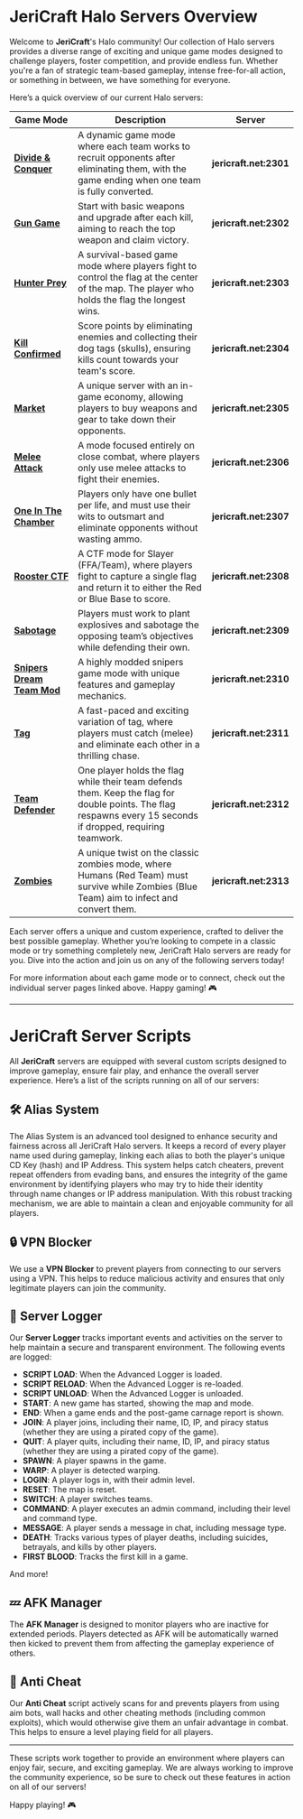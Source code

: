 # JeriCraft Halo Servers Overview

Welcome to **JeriCraft**'s Halo community! Our collection of Halo servers provides a diverse range of exciting and
unique game modes designed to challenge players, foster competition, and provide endless fun. Whether you're a fan of
strategic team-based gameplay, intense free-for-all action, or something in between, we have something for everyone.

Here’s a quick overview of our current Halo servers:

| Game Mode                                                                   | Description                                                                                                                                                  | Server                 |
|-----------------------------------------------------------------------------|--------------------------------------------------------------------------------------------------------------------------------------------------------------|------------------------|
| **[Divide & Conquer](/HALO/servers/Divide%20and%20Conquer.md)**             | A dynamic game mode where each team works to recruit opponents after eliminating them, with the game ending when one team is fully converted.                | **jericraft.net:2301** |
| **[Gun Game](/HALO/servers/Gun%20Game.md)**                                 | Start with basic weapons and upgrade after each kill, aiming to reach the top weapon and claim victory.                                                      | **jericraft.net:2302** |
| **[Hunter Prey](/HALO/servers/Hunter%20Prey.md)**                           | A survival-based game mode where players fight to control the flag at the center of the map. The player who holds the flag the longest wins.                 | **jericraft.net:2303** |
| **[Kill Confirmed](/HALO/servers/Kill%20Confirmed.md)**                     | Score points by eliminating enemies and collecting their dog tags (skulls), ensuring kills count towards your team's score.                                  | **jericraft.net:2304** |
| **[Market](/HALO/servers/Market.md)**                                       | A unique server with an in-game economy, allowing players to buy weapons and gear to take down their opponents.                                              | **jericraft.net:2305** |
| **[Melee Attack](/HALO/servers/Melee%20Attack.md)**                         | A mode focused entirely on close combat, where players only use melee attacks to fight their enemies.                                                        | **jericraft.net:2306** |
| **[One In The Chamber](/HALO/servers/One%20In%20The%20Chamber.md)**         | Players only have one bullet per life, and must use their wits to outsmart and eliminate opponents without wasting ammo.                                     | **jericraft.net:2307** |
| **[Rooster CTF](/HALO/servers/Rooster%20CTF.md)**                           | A CTF mode for Slayer (FFA/Team), where players fight to capture a single flag and return it to either the Red or Blue Base to score.                        | **jericraft.net:2308** |
| **[Sabotage](/HALO/servers/Sabotage.md)**                                   | Players must work to plant explosives and sabotage the opposing team’s objectives while defending their own.                                                 | **jericraft.net:2309** |
| **[Snipers Dream Team Mod](/HALO/servers/Snipers%20Dream%20Team%20Mod.md)** | A highly modded snipers game mode with unique features and gameplay mechanics.                                                                               | **jericraft.net:2310** |
| **[Tag](/HALO/servers/Tag.md)**                                             | A fast-paced and exciting variation of tag, where players must catch (melee) and eliminate each other in a thrilling chase.                                  | **jericraft.net:2311** |
| **[Team Defender](/HALO/servers/Team%20Defender.md)**                       | One player holds the flag while their team defends them. Keep the flag for double points. The flag respawns every 15 seconds if dropped, requiring teamwork. | **jericraft.net:2312** |
| **[Zombies](/HALO/servers/Zombies.md)**                                     | A unique twist on the classic zombies mode, where Humans (Red Team) must survive while Zombies (Blue Team) aim to infect and convert them.                   | **jericraft.net:2313** |

Each server offers a unique and custom experience, crafted to deliver the best possible gameplay. Whether you’re looking
to compete in a classic mode or try something completely new, JeriCraft Halo servers are ready for you. Dive into the
action and join us on any of the following servers today!

For more information about each game mode or to connect, check out the individual server pages linked above. Happy
gaming! 🎮

---

# JeriCraft Server Scripts

All **JeriCraft** servers are equipped with several custom scripts designed to improve gameplay, ensure fair play, and
enhance the overall server experience. Here’s a list of the scripts running on all of our servers:

## 🛠️ **Alias System**

The Alias System is an advanced tool designed to enhance security and fairness across all JeriCraft Halo servers. It
keeps a record of every player name used during gameplay, linking each alias to both the player's unique CD Key (hash)
and IP Address. This system helps catch cheaters, prevent repeat offenders from evading bans, and ensures the integrity
of the game environment by identifying players who may try to hide their identity through name changes or IP address
manipulation. With this robust tracking mechanism, we are able to maintain a clean and enjoyable community for all
players.

## 🔒 **VPN Blocker**

We use a **VPN Blocker** to prevent players from connecting to our servers using a VPN. This helps to reduce malicious
activity and ensures that only legitimate players can join the community.

## 📝 **Server Logger**

Our **Server Logger** tracks important events and activities on the server to help maintain a secure and transparent
environment. The following events are logged:

- **SCRIPT LOAD**: When the Advanced Logger is loaded.
- **SCRIPT RELOAD**: When the Advanced Logger is re-loaded.
- **SCRIPT UNLOAD**: When the Advanced Logger is unloaded.
- **START**: A new game has started, showing the map and mode.
- **END**: When a game ends and the post-game carnage report is shown.
- **JOIN**: A player joins, including their name, ID, IP, and piracy status (whether they are using a pirated copy of
  the game).
- **QUIT**: A player quits, including their name, ID, IP, and piracy status (whether they are using a pirated copy of
  the game).
- **SPAWN**: A player spawns in the game.
- **WARP**: A player is detected warping.
- **LOGIN**: A player logs in, with their admin level.
- **RESET**: The map is reset.
- **SWITCH**: A player switches teams.
- **COMMAND**: A player executes an admin command, including their level and command type.
- **MESSAGE**: A player sends a message in chat, including message type.
- **DEATH**: Tracks various types of player deaths, including suicides, betrayals, and kills by other players.
- **FIRST BLOOD**: Tracks the first kill in a game.

And more!

## 💤 **AFK Manager**

The **AFK Manager** is designed to monitor players who are inactive for extended periods. Players detected as AFK will
be automatically warned then kicked to prevent them from affecting the gameplay experience of others.

## 🚫 **Anti Cheat**

Our **Anti Cheat** script actively scans for and prevents players from using aim bots, wall hacks and other cheating
methods (including common exploits), which would otherwise give them an unfair advantage in combat. This helps to ensure
a level playing field for all players.

---

These scripts work together to provide an environment where players can enjoy fair, secure, and exciting gameplay. We
are always working to improve the community experience, so be sure to check out these features in action on all of our
servers!

Happy playing! 🎮